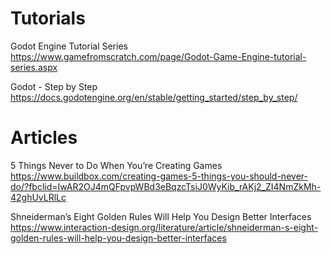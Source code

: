 # Tutorials

Godot Engine Tutorial Series
https://www.gamefromscratch.com/page/Godot-Game-Engine-tutorial-series.aspx

Godot - Step by Step
https://docs.godotengine.org/en/stable/getting_started/step_by_step/

# Articles

5 Things Never to Do When You’re Creating Games
https://www.buildbox.com/creating-games-5-things-you-should-never-do/?fbclid=IwAR2OJ4mQFpvpWBd3eBqzcTsiJ0WyKib_rAKj2_ZI4NmZkMh-42ghUvLRlLc

Shneiderman’s Eight Golden Rules Will Help You Design Better Interfaces
https://www.interaction-design.org/literature/article/shneiderman-s-eight-golden-rules-will-help-you-design-better-interfaces
